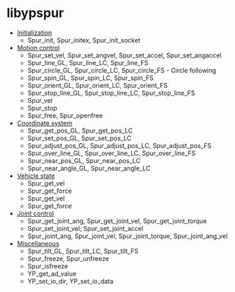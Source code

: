 # libypspur

- [Initialization](Manpage.init.md)
  - Spur_init, Spur_initex, Spur_init_socket
- [Motion control](Manpage.control.md)
  - Spur_set_vel, Spur_set_angvel, Spur_set_accel, Spur_set_angaccel
  - Spur_line_GL, Spur_line_LC, Spur_line_FS
  - Spur_circle_GL, Spur_circle_LC, Spur_circle_FS - Circle following
  - Spur_spin_GL, Spur_spin_LC, Spur_spin_FS
  - Spur_orient_GL, Spur_orient_LC, Spur_orient_FS
  - Spur_stop_line_GL, Spur_stop_line_LC, Spur_stop_line_FS
  - Spur_vel
  - Spur_stop
  - Spur_free, Spur_openfree
- [Coordinate system](Manpage.coordinate.md)
  - Spur_get_pos_GL, Spur_get_pos_LC
  - Spur_set_pos_GL, Spur_set_pos_LC
  - Spur_adjust_pos_GL, Spur_adjust_pos_LC, Spur_adjust_pos_FS
  - Spur_over_line_GL, Spur_over_line_LC, Spur_over_line_FS
  - Spur_near_pos_GL, Spur_near_pos_LC
  - Spur_near_angle_GL, Spur_near_angle_LC
- [Vehicle state](Manpage.state.md)
  - Spur_get_vel
  - Spur_get_force
  - Spur_get_vel
  - Spur_get_force
- [Joint control](Manpage.joint.md)
  - Spur_get_joint_ang, Spur_get_joint_vel, Spur_get_joint_torque
  - Spur_set_joint_vel, Spur_set_joint_accel
  - Spur_joint_ang, Spur_joint_vel, Spur_joint_torque, Spur_joint_ang_vel
- [Miscellaneous](Manpage.misc.md)
  - Spur_tilt_GL, Spur_tilt_LC, Spur_tilt_FS
  - Spur_freeze, Spur_unfreeze
  - Spur_isfreeze
  - YP_get_ad_value
  - YP_set_io_dir, YP_set_io_data

